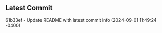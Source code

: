 
## Latest Commit
61b33ef - Update README with latest commit info (2024-09-01 11:49:24 -0400) <Yunxi-Zhou>
